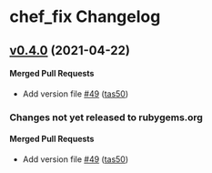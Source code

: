 # chef_fix Changelog

<!-- latest_release 0.4.0 -->
## [v0.4.0](https://github.com/chef/fixie/tree/v0.4.0) (2021-04-22)

#### Merged Pull Requests
- Add version file [#49](https://github.com/chef/fixie/pull/49) ([tas50](https://github.com/tas50))
<!-- latest_release -->

<!-- release_rollup since=0.4.0 -->
### Changes not yet released to rubygems.org

#### Merged Pull Requests
- Add version file [#49](https://github.com/chef/fixie/pull/49) ([tas50](https://github.com/tas50)) <!-- 0.4.0 -->
<!-- release_rollup -->

<!-- latest_stable_release -->
<!-- latest_stable_release -->